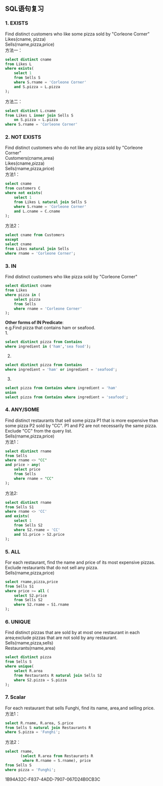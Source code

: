 ## SQL语句复习

### 1. EXISTS
Find distinct customers who like some pizza sold by "Corleone Corner"<br/>
Likes(cname, pizza)<br/>
Sells(rname,pizza,price)<br/>
方法一：
```SQL
select distinct cname
from Likes L
where exists(
    select 1
    from Sells S
    where S.rname = 'Corleone Corner'
    and S.pizza = L.pizza
);
```
方法二：
```SQL
select distinct L.cname
from Likes L inner join Sells S
    on S.pizza = L.pizza
where S.rname = 'Corleone Corner'
```

### 2. NOT EXISTS
Find distinct customers who do not like any pizza sold by "Corleone Corner" <br/>
Customers(cname,area)<br/>
Likes(cname,pizza)<br/>
Sells(rname,pizza,price)<br/>
方法1：
```SQL
select cname
from customers C
where not exists(
    select 1
    from Likes L natural join Sells S
    where S.rname = 'Corleone Corner'
    and L.cname = C.cname
);
```
方法2：
```SQL
select cname from Customers
except
select cname 
from Likes natural join Sells
where rname = 'Corleone Corner';
```

### 3. IN
Find distinct customers who like pizza sold by "Corleone Corner"
```SQL
select distinct cname
from Likes
where pizza in (
    select pizza
    from Sells
    where rname = 'Corleone Corner'
);
```
**Other forms of IN Predicate**:<br/>
e.g.Find pizza that contains ham or seafood.<br/>
1.
```SQL
select distinct pizza from Contains
where ingredient in ('ham','sea food');
```
2.
```SQL
select distinct pizza from Contains
where ingredient = 'ham' or ingredient = 'seafood';
```
3. 
```SQL
select pizza from Contains where ingredient = 'ham'
union
select pizza from Contains where ingredient = 'seafood';
```
### 4. ANY/SOME
Find distinct restaurants that sell some pizza P1 that is more expensive than some pizza P2 sold by "CC". P1 and P2 are not necessarily the same pizza. Exclude "CC" from the query list.<br/>
Sells(rname,pizza,price)<br/>
方法1：
```SQL
select distinct rname
from Sells
where rname <> "CC"
and price > any(
    select price
    from Sells
    where rname = "CC"
);
```
方法2:
```SQL
select distinct rname
from Sells S1
where rname <> 'CC'
and exists(
    select 1
    from Sells S2
    where S2.rname = 'CC'
    and S1.price > S2.price
);
```
### 5. ALL
For each restaurant, find the name and price of its most expensive pizzas. Exclude restaurants that do not sell any pizza.<br/>
Sells(rname,pizza,price)<br/>
```SQL
select rname,pizza,price
from Sells S1
where price >= all (
    select S2.price
    from Sells S2
    where S2.rname = S1.rname
);
```
### 6. UNIQUE
Find distinct pizzas that are sold by at most one restaurant in each area;exclude pizzas that are not sold by any restaurant.<br/>
Sells(rname,pizza,sells)<br/>
Restaurants(rname,area)<br/>
```SQL
select distinct pizza
from Sells S
where unique(
    select R.area
    from Restaurants R natural join Sells S2
    where S2.pizza = S.pizza
);
```
### 7. Scalar
For each restaurant that sells Funghi, find its name, area,and selling price.
方法1：
```SQL
select R.rname, R.area, S.price
from Sells S natural join Restaurants R
where S.pizza = 'Funghi';
```
方法2：
```SQL
select rname,
       (select R.area from Restaurants R
        where R.rname = S.rname), price
from Sells S
where pizza = 'Funghi';
```
1B94A32C-F837-4ADD-7907-067D24B0CB3C
